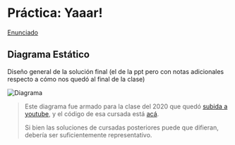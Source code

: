# Práctica: Yaaar!

[Enunciado](https://docs.google.com/document/d/e/2PACX-1vTHVcM-A2FmFpJBKnkpjr8MXI-KsqUp6fm9_GrcP2TUr8aWc5h-Sfj9FY28vVtCwoJ6R-gm1ACIbW8-/pub)

## Diagrama Estático

Diseño general de la solución final (el de la ppt pero con notas adicionales respecto a cómo nos quedó al final de la clase)

![Diagrama](diagrama-yaaar.png)

> Este diagrama fue armado para la clase del 2020 que quedó [subida a youtube](https://www.youtube.com/watch?v=GBjjVAoqpqg), y el código de esa cursada está [acá](https://github.com/pdep-mit/ejemplos-de-clase-wollok/blob/4466e5af1edae07f2e3dc55bdd91d524fb5234c7/src/clase06/yaaar.wlk).
>
> Si bien las soluciones de cursadas posteriores puede que difieran, debería ser suficientemente representativo.
